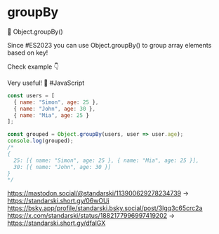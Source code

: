 # groupBy

📌 Object.groupBy()

Since #ES2023 you can use Object.groupBy() to group array elements based on key!

Check example 👇

Very useful! 🚀 #JavaScript

```js
const users = [
  { name: "Simon", age: 25 },
  { name: "John", age: 30 },
  { name: "Mia", age: 25 }
];

const grouped = Object.groupBy(users, user => user.age);
console.log(grouped);
/*
{
  25: [{ name: "Simon", age: 25 }, { name: "Mia", age: 25 }],
  30: [{ name: "John", age: 30 }]
}
*/
```


https://mastodon.social/@standarski/113900629278234739 -> https://standarski.short.gy/06wOUi
https://bsky.app/profile/standarski.bsky.social/post/3lgq3c65crc2a
https://x.com/standarski/status/1882177996997419202 -> https://standarski.short.gy/dfalGX